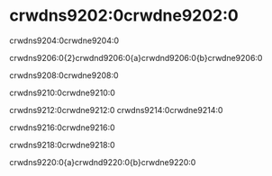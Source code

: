 # crwdns9202:0crwdne9202:0

crwdns9204:0crwdne9204:0

crwdns9206:0{2}crwdnd9206:0{a}crwdnd9206:0{b}crwdne9206:0

crwdns9208:0crwdne9208:0

crwdns9210:0crwdne9210:0

crwdns9212:0crwdne9212:0 crwdns9214:0crwdne9214:0

crwdns9216:0crwdne9216:0

crwdns9218:0crwdne9218:0

crwdns9220:0{a}crwdnd9220:0{b}crwdne9220:0
